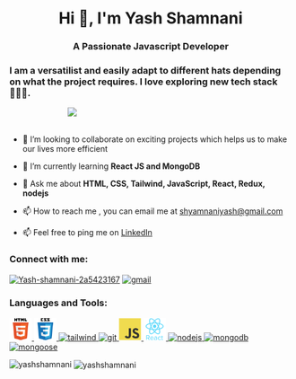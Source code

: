 <h1 align="center">Hi 👋, I'm Yash Shamnani</h1>
<h3 align="center">A Passionate Javascript Developer </h3>

### I am a versatilist and easily adapt to different hats depending on what the project requires. I love exploring new tech stack 👨🏻‍💻. 

<img align = "right" width = "400" src="https://camo.githubusercontent.com/c1dcb74cc1c1835b1d716f5051499a2814c683c806b15f04b0eba492863703e9/68747470733a2f2f63646e2e6472696262626c652e636f6d2f75736572732f3733303730332f73637265656e73686f74732f363538313234332f6176656e746f2e676966">

<!-- <p align="left"> <img src="https://komarev.com/ghpvc/?username=shivanand0297&label=Profile%20views&color=0e75b6&style=flat" alt="shivanand0297" /> </p> -->
<br>
<br>

-  🤝    I’m looking to collaborate on exciting projects which helps us to make our lives more efficient

- 🌱 I’m currently learning **React JS and MongoDB**

- 💬 Ask me about **HTML, CSS, Tailwind, JavaScript, React, Redux, nodejs**

- 📫 How to reach me , you can email me at shyamnaniyash@gmail.com

- 📫 Feel free to ping me on [LinkedIn](https://www.linkedin.com/in/yash-shamnani-a76a34203/)

<h3 align="left">Connect with me:</h3>
<p align="left">
<a href="https://www.linkedin.com/in/yash-shamnani-a76a34203/" target="blank"><img align="center" src="https://raw.githubusercontent.com/rahuldkjain/github-profile-readme-generator/master/src/images/icons/Social/linked-in-alt.svg" alt="Yash-shamnani-2a5423167" height="30" width="40" /></a>
 <a href="https://gmail.com/" target="blank"><img align="center" src="https://user-images.githubusercontent.com/51487163/197837720-984ba8ab-4e03-4c65-ac71-40d6d15f1267.png" alt="gmail" height="30" width="40" /></a>
</p>

<h3 align="left">Languages and Tools:</h3>
<p align="left"><!--  html  --><a href="https://www.w3.org/html/" target="_blank" rel="noreferrer"> <img src="https://raw.githubusercontent.com/devicons/devicon/master/icons/html5/html5-original-wordmark.svg" alt="html5" width="40" height="40"/> </a><!-- css --><a href="https://www.w3schools.com/css/" target="_blank" rel="noreferrer"> <img src="https://raw.githubusercontent.com/devicons/devicon/master/icons/css3/css3-original-wordmark.svg" alt="css3" width="40" height="40"/> </a><!-- tailwind --><a href="https://tailwindcss.com/" target="_blank" rel="noreferrer"> <img src="https://www.vectorlogo.zone/logos/tailwindcss/tailwindcss-icon.svg" alt="tailwind" width="40" height="40"/> </a><!-- bootstrap -->  <a href="https://git-scm.com/" target="_blank" rel="noreferrer"> <img src="https://www.vectorlogo.zone/logos/git-scm/git-scm-icon.svg" alt="git" width="40" height="40"/> </a><!-- javascript --><a href="https://developer.mozilla.org/en-US/docs/Web/JavaScript" target="_blank" rel="noreferrer"> <img src="https://raw.githubusercontent.com/devicons/devicon/master/icons/javascript/javascript-original.svg" alt="javascript" width="40" height="40"/></a><!-- reactjs --><a href="https://reactjs.org/" target="_blank" rel="noreferrer"> <img src="https://raw.githubusercontent.com/devicons/devicon/master/icons/react/react-original-wordmark.svg" alt="react" width="40" height="40"/> </a><!--  nodejs --><a href="https://nodejs.org/en/" target="_blank" rel="noreferrer"> <img src="https://res.cloudinary.com/practicaldev/image/fetch/s--Lvl1ZNKy--/c_imagga_scale,f_auto,fl_progressive,h_420,q_auto,w_1000/https://dev-to-uploads.s3.amazonaws.com/uploads/articles/1ph7yc1i1vqqgwpxegw5.png" alt="nodejs" width="40" height="40"/> </a><!--  mongodb --><a href="https://www.mongodb.com/" target="_blank" rel="noreferrer"> <img src="https://miro.medium.com/max/512/1*doAg1_fMQKWFoub-6gwUiQ.png" alt="mongodb" width="40" height="40"/></a><!--  mongoose --><a href="https://mongoosejs.com/" target="_blank" rel="noreferrer"> <img src="https://cms-assets.tutsplus.com/uploads/users/34/posts/29527/preview_image/mongoose.jpg" alt="mongoose" width="40" height="40"/></a>
  
<!-- mongoose -->
  
  
  
</p>

<p><img align="left" src="https://github-readme-stats.vercel.app/api/top-langs?username=yashshamnani&show_icons=true&locale=en&layout=compact" alt="yashshamnani" /></p>

<p>&nbsp;<img align="center" src="https://github-readme-stats.vercel.app/api?username=yashshamnani&show_icons=true&locale=en" alt="yashshamnani" /></p>

